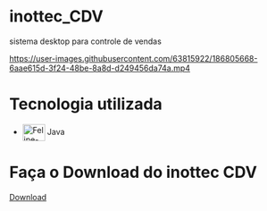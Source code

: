 # inottec_CDV
sistema desktop para controle de vendas 


https://user-images.githubusercontent.com/63815922/186805668-6aae615d-3f24-48be-8a8d-d249456da74a.mp4





#  Tecnologia utilizada
     
  *  <img align="center" alt="Felipe-Java" height="30" width="40" src="https://cdn.jsdelivr.net/gh/devicons/devicon/icons/java/java-original.svg"> Java

#  Faça o Download do inottec CDV
 [Download](https://inottec.com.br/inottec-cdv/)
